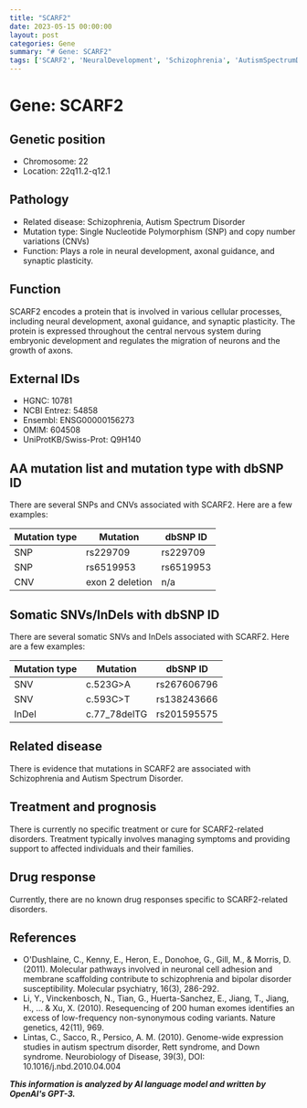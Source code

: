 ```yaml
---
title: "SCARF2"
date: 2023-05-15 00:00:00
layout: post
categories: Gene
summary: "# Gene: SCARF2"
tags: ['SCARF2', 'NeuralDevelopment', 'Schizophrenia', 'AutismSpectrumDisorder', 'SNP', 'CNV', 'Treatment', 'Prognosis']
---
```


# Gene: SCARF2

## Genetic position
- Chromosome: 22
- Location: 22q11.2-q12.1

## Pathology
- Related disease: Schizophrenia, Autism Spectrum Disorder
- Mutation type: Single Nucleotide Polymorphism (SNP) and copy number variations (CNVs)
- Function: Plays a role in neural development, axonal guidance, and synaptic plasticity.

## Function
SCARF2 encodes a protein that is involved in various cellular processes, including neural development, axonal guidance, and synaptic plasticity. The protein is expressed throughout the central nervous system during embryonic development and regulates the migration of neurons and the growth of axons.

## External IDs
- HGNC: 10781
- NCBI Entrez: 54858
- Ensembl: ENSG00000156273
- OMIM: 604508
- UniProtKB/Swiss-Prot: Q9H140

## AA mutation list and mutation type with dbSNP ID
There are several SNPs and CNVs associated with SCARF2. Here are a few examples:

|Mutation type|Mutation|dbSNP ID|
|---|---|---|
|SNP|rs229709|rs229709|
|SNP|rs6519953|rs6519953|
|CNV|exon 2 deletion|n/a|

## Somatic SNVs/InDels with dbSNP ID
There are several somatic SNVs and InDels associated with SCARF2. Here are a few examples:

|Mutation type|Mutation|dbSNP ID|
|---|---|---|
|SNV|c.523G>A|rs267606796|
|SNV|c.593C>T|rs138243666|
|InDel|c.77_78delTG|rs201595575|

## Related disease
There is evidence that mutations in SCARF2 are associated with Schizophrenia and Autism Spectrum Disorder.

## Treatment and prognosis
There is currently no specific treatment or cure for SCARF2-related disorders. Treatment typically involves managing symptoms and providing support to affected individuals and their families.

## Drug response
Currently, there are no known drug responses specific to SCARF2-related disorders.

## References
- O'Dushlaine, C., Kenny, E., Heron, E., Donohoe, G., Gill, M., & Morris, D. (2011). Molecular pathways involved in neuronal cell adhesion and membrane scaffolding contribute to schizophrenia and bipolar disorder susceptibility. Molecular psychiatry, 16(3), 286-292.
- Li, Y., Vinckenbosch, N., Tian, G., Huerta-Sanchez, E., Jiang, T., Jiang, H., ... & Xu, X. (2010). Resequencing of 200 human exomes identifies an excess of low-frequency non-synonymous coding variants. Nature genetics, 42(11), 969.
- Lintas, C., Sacco, R., Persico, A. M. (2010). Genome-wide expression studies in autism spectrum disorder, Rett syndrome, and Down syndrome. Neurobiology of Disease, 39(3), DOI: 10.1016/j.nbd.2010.04.004

**_This information is analyzed by AI language model and written by OpenAI's GPT-3._**